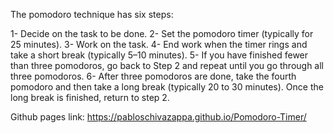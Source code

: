 The pomodoro technique has six steps:

1- Decide on the task to be done.
2- Set the pomodoro timer (typically for 25 minutes).
3- Work on the task.
4- End work when the timer rings and take a short break (typically 5–10 minutes).
5- If you have finished fewer than three pomodoros, go back to Step 2 and repeat until you go through all three pomodoros.
6- After three pomodoros are done, take the fourth pomodoro and then take a long break (typically 20 to 30 minutes). Once the long break is finished, return to step 2.


Github pages link: https://pabloschivazappa.github.io/Pomodoro-Timer/